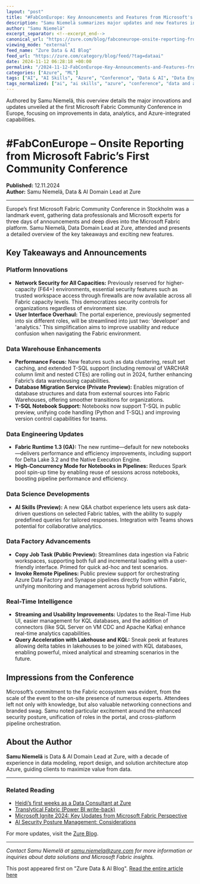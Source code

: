 ```yaml
---
layout: "post"
title: "#FabConEurope: Key Announcements and Features from Microsoft's First Fabric Community Conference"
description: "Samu Niemelä summarizes major updates and new features introduced at Europe's first Microsoft Fabric Community Conference. Highlights include network security enhancements, user experience updates, data warehouse improvements, developments in data engineering and science, Data Factory advancements, and real-time intelligence features."
author: "Samu Niemelä"
excerpt_separator: <!--excerpt_end-->
canonical_url: "https://zure.com/blog/fabconeurope-onsite-reporting-from-microsoft-fabrics-first-community-conference/"
viewing_mode: "external"
feed_name: "Zure Data & AI Blog"
feed_url: "https://zure.com/category/blog/feed/?tag=dataai"
date: 2024-11-12 06:28:18 +00:00
permalink: "/2024-11-12-FabConEurope-Key-Announcements-and-Features-from-Microsofts-First-Fabric-Community-Conference.html"
categories: ["Azure", "ML"]
tags: ["AI", "AI Skills", "Azure", "Conference", "Data & AI", "Data Engineering", "Data Factory", "Data Platform", "Data Warehouse", "Event Streaming", "Fabric Community Conference", "Fabric Runtime", "Microsoft Fabric", "ML", "Network Security", "Posts", "Real Time Analytics", "T SQL Notebooks"]
tags_normalized: ["ai", "ai skills", "azure", "conference", "data and ai", "data engineering", "data factory", "data platform", "data warehouse", "event streaming", "fabric community conference", "fabric runtime", "microsoft fabric", "ml", "network security", "posts", "real time analytics", "t sql notebooks"]
---
```


Authored by Samu Niemelä, this overview details the major innovations and updates unveiled at the first Microsoft Fabric Community Conference in Europe, focusing on improvements in data, analytics, and Azure-integrated capabilities.<!--excerpt_end-->

# #FabConEurope – Onsite Reporting from Microsoft Fabric’s First Community Conference

**Published:** 12.11.2024  
**Author:** Samu Niemelä, Data & AI Domain Lead at Zure

---

Europe’s first Microsoft Fabric Community Conference in Stockholm was a landmark event, gathering data professionals and Microsoft experts for three days of announcements and deep dives into the Microsoft Fabric platform. Samu Niemelä, Data Domain Lead at Zure, attended and presents a detailed overview of the key takeaways and exciting new features.

## Key Takeaways and Announcements

### Platform Innovations

- **Network Security for All Capacities:** Previously reserved for higher-capacity (F64+) environments, essential security features such as trusted workspace access through firewalls are now available across all Fabric capacity levels. This democratizes security controls for organizations regardless of environment size.
- **User Interface Overhaul:** The portal experience, previously segmented into six different roles, will be streamlined into just two: 'developer' and 'analytics.' This simplification aims to improve usability and reduce confusion when navigating the Fabric environment.

### Data Warehouse Enhancements

- **Performance Focus:** New features such as data clustering, result set caching, and extended T-SQL support (including removal of VARCHAR column limit and nested CTEs) are rolling out in 2024, further enhancing Fabric’s data warehousing capabilities.
- **Database Migration Service (Private Preview):** Enables migration of database structures and data from external sources into Fabric Warehouses, offering smoother transitions for organizations.
- **T-SQL Notebook Support:** Notebooks now support T-SQL in public preview, unifying code handling (Python and T-SQL) and improving version control capabilities for teams.

### Data Engineering Updates

- **Fabric Runtime 1.3 (GA):** The new runtime—default for new notebooks—delivers performance and efficiency improvements, including support for Delta Lake 3.2 and the Native Execution Engine.
- **High-Concurrency Mode for Notebooks in Pipelines:** Reduces Spark pool spin-up time by enabling reuse of sessions across notebooks, boosting pipeline performance and efficiency.

### Data Science Developments

- **AI Skills (Preview):** A new Q&A chatbot experience lets users ask data-driven questions on selected Fabric tables, with the ability to supply predefined queries for tailored responses. Integration with Teams shows potential for collaborative analytics.

### Data Factory Advancements

- **Copy Job Task (Public Preview):** Streamlines data ingestion via Fabric workspaces, supporting both full and incremental loading with a user-friendly interface. Primed for quick ad-hoc and test scenarios.
- **Invoke Remote Pipelines:** Public preview support for orchestrating Azure Data Factory and Synapse pipelines directly from within Fabric, unifying monitoring and management across hybrid solutions.

### Real-Time Intelligence

- **Streaming and Usability Improvements:** Updates to the Real-Time Hub UI, easier management for KQL databases, and the addition of connectors (like SQL Server on VM CDC and Apache Kafka) enhance real-time analytics capabilities.
- **Query Acceleration with Lakehouse and KQL:** Sneak peek at features allowing delta tables in lakehouses to be joined with KQL databases, enabling powerful, mixed analytical and streaming scenarios in the future.

## Impressions from the Conference

Microsoft’s commitment to the Fabric ecosystem was evident, from the scale of the event to the on-site presence of numerous experts. Attendees left not only with knowledge, but also valuable networking connections and branded swag. Samu noted particular excitement around the enhanced security posture, unification of roles in the portal, and cross-platform pipeline orchestration.

## About the Author

**Samu Niemelä** is Data & AI Domain Lead at Zure, with a decade of experience in data modeling, report design, and solution architecture atop Azure, guiding clients to maximize value from data.

---

### Related Reading

- [Heidi’s first weeks as a Data Consultant at Zure](https://zure.com/blog/heidis-first-weeks-as-a-data-consultant-at-zure/)
- [Translytical Fabric (Power BI write-back)](https://zure.com/blog/translytical-fabric-ie-power-bi-write-back/)
- [Microsoft Ignite 2024: Key Updates from Microsoft Fabric Perspective](https://zure.com/blog/microsoft-ignite-2024-key-updates-for-fabric/)
- [AI Security Posture Management: Considerations](https://zure.com/blog/ai-security-posture-management-what-it-is/)

For more updates, visit the [Zure Blog](https://zure.com/news-blog-events/).

---

*Contact Samu Niemelä at [samu.niemela@zure.com](mailto:samu.niemela@zure.com) for more information or inquiries about data solutions and Microsoft Fabric insights.*

This post appeared first on "Zure Data & AI Blog". [Read the entire article here](https://zure.com/blog/fabconeurope-onsite-reporting-from-microsoft-fabrics-first-community-conference/)
